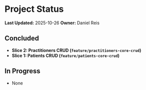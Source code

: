 # Project Status

**Last Updated:** 2025-10-26
**Owner:** Daniel Reis

## Concluded
- **Slice 2: Practitioners CRUD (`feature/practitioners-core-crud`)**
- **Slice 1: Patients CRUD (`feature/patients-core-crud`)**

## In Progress
- None
